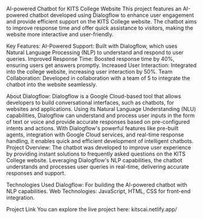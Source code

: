 AI-powered Chatbot for KITS College Website 
This project features an AI-powered chatbot developed using Dialogflow to enhance user engagement and provide efficient support on the KITS College website. 
The chatbot aims to improve response time and offer quick assistance to visitors, making the website more interactive and user-friendly. 

Key Features:
AI-Powered Support: Built with Dialogflow, which uses Natural Language Processing (NLP) to understand and respond to user queries. 
Improved Response Time: Boosted response time by 40%, ensuring users get answers promptly. 
Increased User Interaction: Integrated into the college website, increasing user interaction by 50%. 
Team Collaboration: Developed in collaboration with a team of 5 to integrate the chatbot into the website seamlessly. 

About Dialogflow:
          Dialogflow is a Google Cloud-based tool that allows developers to build conversational interfaces, such as chatbots, for websites and applications. Using its Natural Language Understanding (NLU) capabilities, Dialogflow can understand and process user inputs in the form of text or voice and provide accurate responses based on pre-configured intents and actions. 
With Dialogflow's powerful features like pre-built agents, integration with Google Cloud services, and real-time response handling, it enables quick and efficient development of intelligent chatbots. 
Project Overview:
The chatbot was developed to improve user experience by providing instant solutions to frequently asked questions on the KITS College website. Leveraging Dialogflow's NLP capabilities, the chatbot understands and processes user queries in real-time, delivering accurate responses and support.

Technologies Used 
Dialogflow: For building the AI-powered chatbot with NLP capabilities. 
Web Technologies: JavaScript, HTML, CSS for front-end integration. 

Project Link You can explore the live project here: kitscai.netlify.app/
